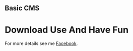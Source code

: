 ## Basic CMS
# Download Use And Have Fun

For more details see me  [Facebook](https://www.facebook.com/mdmortuza.hossain).

